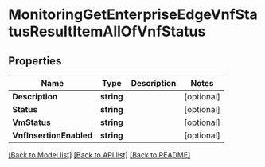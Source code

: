 # MonitoringGetEnterpriseEdgeVnfStatusResultItemAllOfVnfStatus

## Properties

Name | Type | Description | Notes
------------ | ------------- | ------------- | -------------
**Description** | **string** |  | [optional] 
**Status** | **string** |  | [optional] 
**VmStatus** | **string** |  | [optional] 
**VnfInsertionEnabled** | **string** |  | [optional] 

[[Back to Model list]](../README.md#documentation-for-models) [[Back to API list]](../README.md#documentation-for-api-endpoints) [[Back to README]](../README.md)


